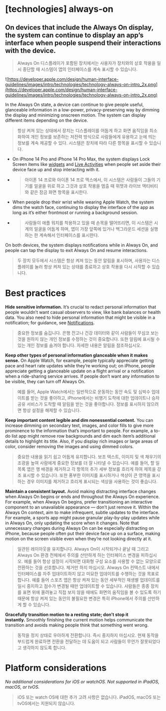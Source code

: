 # **[technologies] always-on**

## On devices that include the Always On display, the system can continue to display an app’s interface when people suspend their interactions with the device.
> Always On 디스플레이가 포함된 장치에서는 사용자가 장치와의 상호 작용을 일시 중단할 때 시스템이 앱의 인터페이스를 계속 표시할 수 있습니다.
>




![https://developer.apple.com/design/human-interface-guidelines/images/intro/technologies/technology-always-on-intro_2x.png](https://developer.apple.com/design/human-interface-guidelines/images/intro/technologies/technology-always-on-intro_2x.png)

In the Always On state, a device can continue to give people useful, glanceable information in a low-power, privacy-preserving way by dimming the display and minimizing onscreen motion. The system can display different items depending on the device.
> 항상 켜져 있는 상태에서 장치는 디스플레이를 어둡게 하고 화면 움직임을 최소화하여 개인 정보를 보존하는 저전력 방식으로 사람들에게 유용하고 눈에 띄는 정보를 계속 제공할 수 있다. 시스템은 장치에 따라 다른 항목을 표시할 수 있습니다.
>




- On iPhone 14 Pro and iPhone 14 Pro Max, the system displays Lock Screen items like [widgets](../components/system-experiences/widgets) and [Live Activities](../components/system-experiences/live-activities) when people set aside their device face up and stop interacting with it.
- >  아이폰 14 프로와 아이폰 14 프로 맥스에서, 이 시스템은 사람들이 그들의 기기를 얼굴을 위로 하고 그것과 상호 작용을 멈출 때 위젯과 라이브 액티비티와 같은 잠금 화면 항목을 표시한다.

- When people drop their wrist while wearing Apple Watch, the system dims the watch face, continuing to display the interface of the app as long as it’s either frontmost or running a background session.
- >  사람들이 애플 워치를 착용하고 있을 때 손목을 떨어뜨리면, 이 시스템은 시계의 얼굴을 어둡게 하며, 앱이 가장 앞쪽에 있거나 백그라운드 세션을 실행하는 한 계속해서 인터페이스를 표시한다.


On both devices, the system displays notifications while in Always On, and people can tap the display to exit Always On and resume interactions.
> 두 장치 모두에서 시스템은 항상 켜져 있는 동안 알림을 표시하며, 사용자는 디스플레이를 눌러 항상 켜져 있는 상태를 종료하고 상호 작용을 다시 시작할 수 있습니다.
>




# **Best practices**

**Hide sensitive information.** It’s crucial to redact personal information that people wouldn’t want casual observers to view, like bank balances or health data. You also need to hide personal information that might be visible in a notification; for guidance, see [Notifications](../components/system-experiences/notifications).
> 중요한 정보를 숨깁니다. 은행 잔고나 건강 데이터와 같이 사람들이 무심코 보는 것을 원하지 않는 개인 정보를 수정하는 것이 중요합니다. 또한 알림에 표시될 수 있는 개인 정보를 숨겨야 합니다. 자세한 내용은 알림을 참조하십시오.
>




**Keep other types of personal information glanceable when it makes sense.** On Apple Watch, for example, people typically appreciate getting pace and heart rate updates while they’re working out; on iPhone, people appreciate getting a glanceable update on a flight arrival or a notification when a ride-sharing service arrives. If people don’t want any information to be visible, they can turn off Always On.
> 예를 들어, Apple Watch에서는 일반적으로 운동하는 동안 속도 및 심박수 업데이트를 받는 것을 좋아하고, iPhone에서는 비행기 도착에 대한 업데이트나 승차 공유 서비스가 도착할 때 알림을 받는 것을 좋아합니다. 정보를 표시하지 않으려면 항상 설정을 해제할 수 있습니다.
>




**Keep important content legible and dim nonessential content.** You can increase dimming on secondary text, images, and color fills to give more prominence to the information that’s important to people. For example, a to-do list app might remove row backgrounds and dim each item’s additional details to highlight its title. Also, if you display rich images or large areas of color, consider removing the images and using dimmed colors.
> 중요한 내용을 읽기 쉽고 어둡게 유지합니다. 보조 텍스트, 이미지 및 색 채우기의 조광을 높여 사람에게 중요한 정보를 더 잘 나타낼 수 있습니다. 예를 들어, 할 일 목록 앱은 행 배경을 제거하고 각 항목의 추가 세부 정보를 흐리게 하여 제목을 강조 표시할 수 있습니다. 또한 풍부한 이미지를 표시하거나 색상이 큰 영역을 표시하는 경우 이미지를 제거하고 흐리게 표시되는 색상을 사용하는 것이 좋습니다.
>




**Maintain a consistent layout.** Avoid making distracting interface changes when Always On begins or ends and throughout the Always On experience. For example, when Always On begins, prefer transitioning an interactive component to an unavailable appearance — don’t just remove it. Within the Always On context, aim to make infrequent, subtle updates to the interface. For example, a sports app might pause granular play-by-play updates while in Always On, only updating the score when it changes. Note that unnecessary changes during Always On can be especially distracting on iPhone, because people often put their device face up on a surface, making motion on the screen visible even when they’re not looking directly at it.
> 일관된 레이아웃을 유지합니다. Always On이 시작되거나 끝날 때 그리고 Always On 환경 전체에서 주의를 산만하게 하는 인터페이스 변경을 피하십시오. 예를 들어 항상 설정이 시작되면 대화형 구성 요소를 사용할 수 없는 모양으로 전환하는 것을 선호합니다. 제거만 하지 마십시오. Always On 컨텍스트 내에서 인터페이스를 자주 업데이트하지 않고 미묘한 업데이트를 수행하는 것을 목표로 합니다. 예를 들어 스포츠 앱은 항상 켜져 있는 동안 세부적인 재생별 업데이트를 일시 중지하고 점수가 변경될 때만 업데이트할 수 있습니다. 사람들은 종종 장치를 표면 위에 올려놓고 직접 보지 않을 때에도 화면의 움직임을 볼 수 있도록 하기 때문에 항상 켜져 있는 동안의 불필요한 변경은 특히 iPhone에서 주의를 산만하게 할 수 있습니다.
>




**Gracefully transition motion to a resting state; don’t stop it instantly.** Smoothly finishing the current motion helps communicate the transition and avoids making people think that something went wrong.
> 동작을 정지 상태로 우아하게 전환합니다. 즉시 중지하지 마십시오. 현재 동작을 부드럽게 완료하면 전환을 전달하는 데 도움이 되고 사람들이 무언가 잘못되었다고 생각하지 않도록 합니다.
>




# **Platform considerations**

*No additional considerations for iOS or watchOS. Not supported in iPadOS, macOS, or tvOS.*
> iOS 또는 watch OS에 대한 추가 고려 사항은 없습니다. iPadOS, macOS 또는 tvOS에서는 지원되지 않습니다.
>



